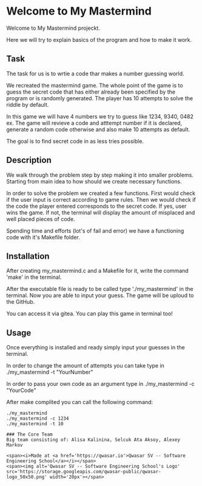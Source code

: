 # Welcome to My Mastermind
Welcome to My Mastermind projeckt. 

Here we will try to explain basics of the program and how to make it work.

## Task
The task for us is to wrtie a code thar makes a number guessing world.

We recreated the mastermind game. The whole point of the game is to guess the secret code that has either already been
specified by the program or is randomly generated. The player has 10 attempts to solve the riddle by default.

In this game we will have 4 numbers we try to guess like 1234, 9340, 0482 ex. The game will revieve a code and atttempt 
number if it is declared, generate a random code otherwise and also make 10 attempts as default.

The goal is to find secret code in as less tries possible.

## Description
We walk through the problem step by step making it into smaller problems. Starting from main idea to how should we 
create necessary functions.

In order to solve the problem we created a few functions. First would check if the user input is correct according to 
game rules. Then we would check if the code the player entered corresponds to the secret code. If yes, user wins the 
game. If not, the terminal will display the amount of misplaced and well placed pieces of code.

Spending time and efforts (lot's of fail and error) we have a functioning code with it's Makefile folder.

## Installation
After creating my_mastermind.c and a Makefile for it, write the command 'make' in the terminal.

After the executable file is ready to be called type './my_mastermind' in the terminal. Now you are able to input your guess.
The game will be uploud to the GitHub.

You can access it via gitea. You can play this game in terminal too!

## Usage
Once everything is installed and ready simply input your guesses in the terminal.

In order to change the amount of attempts you can take type in ./my_mastermind -t "YourNumber"

In order to pass your own code as an argument type in ./my_mastermind -c "YourCode"

After make complited you can call the following command:
```
./my_mastermind 
./my_mastermind -c 1234
./my_mastermind -t 10

### The Core Team
Big team consisting of: Alisa Kalinina, Selcuk Ata Aksoy, Alexey Markov

<span><i>Made at <a href='https://qwasar.io'>Qwasar SV -- Software Engineering School</a></i></span>
<span><img alt='Qwasar SV -- Software Engineering School's Logo' src='https://storage.googleapis.com/qwasar-public/qwasar-logo_50x50.png' width='20px'></span>
